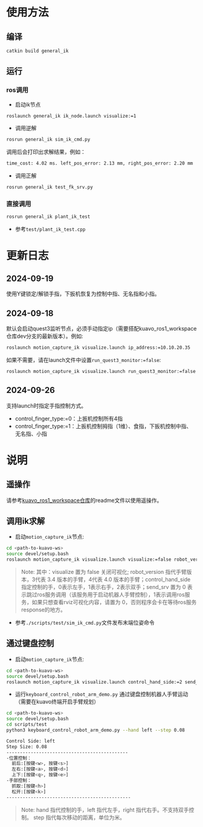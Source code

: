 # 使用方法
## 编译
```bash
catkin build general_ik
```
## 运行
### ros调用
- 启动ik节点
```bash
roslaunch general_ik ik_node.launch visualize:=1
```
- 调用逆解
```bash
rosrun general_ik sim_ik_cmd.py
```
调用后会打印出求解结果，例如：
```bash
time_cost: 4.02 ms. left_pos_error: 2.13 mm, right_pos_error: 2.20 mm
```
- 调用正解
```bash
rosrun general_ik test_fk_srv.py
```
### 直接调用
```bash
rosrun general_ik plant_ik_test
```
- 参考`test/plant_ik_test.cpp`

# 更新日志
## 2024-09-19
使用Y键锁定/解锁手指，下扳机恢复为控制中指、无名指和小指。

## 2024-09-18
默认会启动quest3监听节点，必须手动指定ip（需要搭配kuavo_ros1_workspace仓库dev分支的最新版本）。例如:
```bash
roslaunch motion_capture_ik visualize.launch ip_address:=10.10.20.35
```
如果不需要，请在launch文件中设置`run_quest3_monitor:=false`:
```bash
roslaunch motion_capture_ik visualize.launch run_quest3_monitor:=false
```
## 2024-09-26
支持launch时指定手指控制方式。
- control_finger_type:=0：上扳机控制所有4指
- control_finger_type:=1：上扳机控制拇指（1维）、食指，下扳机控制中指、无名指、小指
# 说明
## 遥操作
请参考[kuavo_ros1_workspace仓库](https://www.lejuhub.com/highlydynamic/kuavo_ros1_workspace)的readme文件以使用遥操作。

## 调用ik求解
- 启动`motion_capture_ik`节点:
```bash
cd <path-to-kuavo-ws>
source devel/setup.bash
roslaunch motion_capture_ik visualize.launch visualize:=false robot_version:=4 control_hand_side:=2 send_srv:=1
```
> Note: 其中：visualize 置为 false 关闭可视化; robot_version 指代手臂版本，3代表 3.4 版本的手臂，4代表 4.0 版本的手臂；control_hand_side 指定控制的手，0表示左手，1表示右手，2表示双手；send_srv 置为 0 表示跳过ros服务调用（该服务用于启动机器人手臂控制），1表示调用ros服务，如果只想查看rviz可视化内容，请置为 0，否则程序会卡在等待ros服务response的地方。

- 参考`./scripts/test/sim_ik_cmd.py`文件发布末端位姿命令

## 通过键盘控制
- 启动`motion_capture_ik`节点:
```bash
cd <path-to-kuavo-ws>
source devel/setup.bash
roslaunch motion_capture_ik visualize.launch control_hand_side:=2 send_srv:=0 eef_z_bias:=-0.15 visualize:=1 enable_quest3:=0 use_cxx:=1
```

- 运行`keyboard_control_robot_arm_demo.py` 通过键盘控制机器人手臂运动（需要在kuavo终端开启手臂规划）
```bash
cd <path-to-kuavo-ws>
source devel/setup.bash
cd scripts/test
python3 keyboard_control_robot_arm_demo.py --hand left --step 0.08

Control Side: left
Step Size: 0.08
---------------------------------------------
-位置控制：
  前后:[按键<w>, 按键<s>]
  左右:[按键<a>, 按键<d>]
  上下:[按键<q>, 按键<e>]
-手部控制：
  抓取:[按键<h>]
  松开:[按键<k>]
----------------------------------------------
```

> Note: hand 指代控制的手，left 指代左手，right 指代右手。不支持双手控制。
> step 指代每次移动的距离，单位为米。

